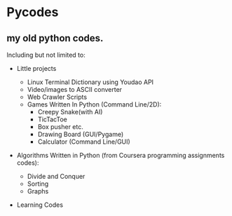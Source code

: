 # Pycodes
## my old python codes.


Including but not limited to:

* Little projects 
  + Linux Terminal Dictionary using Youdao API
  + Video/images to ASCII converter
  + Web Crawler Scripts
  + Games Written In Python (Command Line/2D):
    + Creepy Snake(with AI)
    + TicTacToe
    + Box pusher etc.
    + Drawing Board (GUI/Pygame)
    + Calculator (Command Line/GUI)
* Algorithms Written in Python (from Coursera programming assignments codes):

  + Divide and Conquer
  + Sorting
  + Graphs
* Learning Codes
